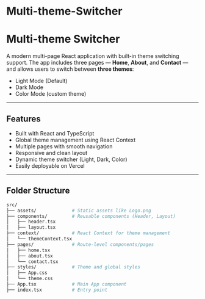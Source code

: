 # Multi-theme-Switcher

#  Multi-theme Switcher

A modern multi-page React application with built-in theme switching support. The app includes three pages — **Home**, **About**, and **Contact** — and allows users to switch between **three themes**:

-  Light Mode (Default)
-  Dark Mode
-  Color Mode (custom theme)

---

##  Features

-  Built with React and TypeScript
-  Global theme management using React Context
-  Multiple pages with smooth navigation
-  Responsive and clean layout
-  Dynamic theme switcher (Light, Dark, Color)
-  Easily deployable on Vercel

---


##  Folder Structure

```bash
src/
├── assets/             # Static assets like Logo.png
├── components/         # Reusable components (Header, Layout)
│   ├── header.tsx
│   ├── layout.tsx
├── context/            # React Context for theme management
│   └── themeContext.tsx
├── pages/              # Route-level components/pages
│   ├── home.tsx
│   ├── about.tsx
│   └── contact.tsx
├── styles/             # Theme and global styles
│   ├── App.css
│   └── theme.css
├── App.tsx             # Main App component
├── index.tsx           # Entry point


